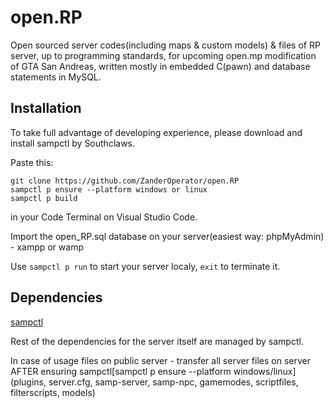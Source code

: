 # open.RP
Open sourced server codes(including maps & custom models) & files of RP server, up to programming standards, 
for upcoming open.mp modification of GTA San Andreas, written mostly in embedded C(pawn) and database statements in MySQL.

## Installation
To take full advantage of developing experience, please download and install sampctl by Southclaws.

Paste this:
```
git clone https://github.com/ZanderOperator/open.RP
sampctl p ensure --platform windows or linux
sampctl p build
```
in your Code Terminal on Visual Studio Code. 

Import the open_RP.sql database on your server(easiest way: phpMyAdmin) - xampp or wamp

Use ```sampctl p run``` to start your server localy, ```exit``` to terminate it.


## Dependencies

[sampctl](https://github.com/Southclaws/sampctl)

Rest of the dependencies for the server itself are managed by sampctl.


In case of usage files on public server - transfer all server files on server AFTER ensuring sampctl[sampctl p ensure --platform windows/linux](plugins, server.cfg, samp-server, samp-npc, gamemodes, scriptfiles, filterscripts, models)
